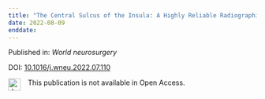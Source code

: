```yaml
---
title: "The Central Sulcus of the Insula: A Highly Reliable Radiographic Landmark for Identification of the Rolandic Sulcus."
date: 2022-08-09
enddate:
---
```


Published in: *World neurosurgery*

DOI: [10.1016/j.wneu.2022.07.110](https://doi.org/10.1016/j.wneu.2022.07.110)

<img src="https://upload.wikimedia.org/wikipedia/commons/thumb/0/0e/Closed_Access_logo_transparent.svg/1200px-Closed_Access_logo_transparent.svg.png" alt="drawing" width="25" align="left"/> &nbsp;&nbsp;&nbsp;This publication is not available in Open Access.


